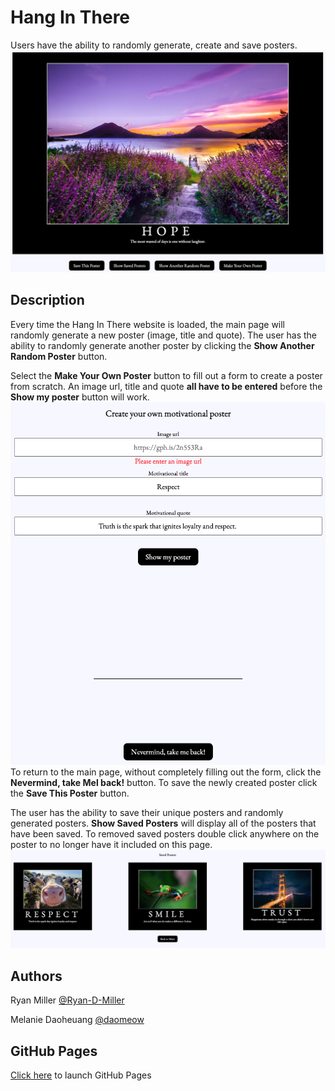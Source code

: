 # Hang In There 

Users have the ability to randomly generate, create and save posters. 
![hangInThere1](./readme-imgs/hangInThere1.png)
  
## Description

Every time the Hang In There website is loaded, the main page will randomly generate a new poster (image, title and quote). The user has the ability to randomly generate another poster by clicking the **Show Another Random Poster** button. 

Select the **Make Your Own Poster** button to fill out a form to create a poster from scratch. An image url, title and quote **all have to be entered** before the **Show my poster** button will work. ![hangInThere2](./readme-imgs/hangInThere2.png)To return to the main page, without completely filling out the form, click the **Nevermind, take Mel back!** button. To save the newly created poster click the **Save This Poster** button. 

The user has the ability to save their unique posters and randomly generated posters. **Show Saved Posters** will display all of the posters that have been saved. To removed saved posters double click anywhere on the poster to no longer have it included on this page.  
![hangInThere3](./readme-imgs/hangInThere3.png)

## Authors
Ryan Miller [@Ryan-D-Miller](https://github.com/Ryan-D-Miller)

Melanie Daoheuang [@daomeow](https://github.com/daomeow) 

## GitHub Pages
[Click here](https://ryan-d-miller.github.io/hang-in-there-boilerplate/) to launch GitHub Pages 

